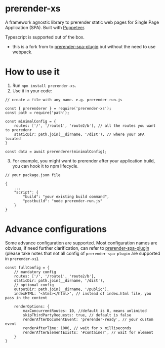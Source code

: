 # prerender-xs

A framework agnostic library to prerender static web pages for Single Page Application (SPA). Built with [Puppeteer](https://github.com/GoogleChrome/puppeteer).

Typescript is supported out of the box.

* this is a fork from to [prerender-spa-plugin](https://github.com/chrisvfritz/prerender-spa-plugin) but without the need to use webpack.

# How to use it
1. Run `npm install prerender-xs`.
2. Use it in your code:

```
// create a file with any name. e.g. prerender-run.js

const { prerenderer } = require('prerender-xs');
const path = require('path');

const minimalConfig = {
    routes: ['/', '/route1', 'route2/b'], // all the routes you want to preredenr
    staticDir: path.join(__dirname, '/dist'), // where your SPA located
}

const data = await prerenderer(minimalConfig);

```

3. For example, you might want to prerender after your application build, you can hook it to npm lifecycle.

```
// your package.json file

{
    ...
    "script": {
        "build": "your existing build command",
        "postbuild": "node prerender-run.js"
    }
}

```

# Advance configurations

Some advance configuration are supported. Most configuration names are obvious, if need further clarification, can refer to [prerender-spa-plugin](https://github.com/chrisvfritz/prerender-spa-plugin) (please take notes that not all config of `prerender-spa-plugin` are supported in `prerender-xs`).

```
const fullConfig = {
    // mandatory config
    routes: ['/', '/route1', 'route2/b'],
    staticDir: path.join(__dirname, '/dist'),
    // optional config
    outputDir: path.join(__dirname, '/public'),
    indexHTML: '<html></html>', // instead of index.html file, you pass in the content

    renderOptions: {
        maxConcurrentRoutes: 10, //default is 0, means unlimited
        skipThirdPartyRequests: true, // default is false
        renderAfterDocumentEvent: 'prerender-ready', // your custom event
        renderAfterTime: 1000, // wait for x milliseconds 
        renderAfterElementExists: '#container', // wait for element
    }
}
```